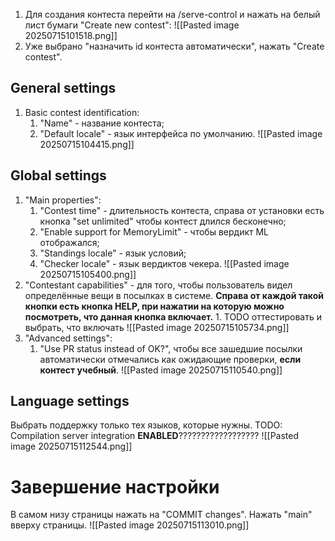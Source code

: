 1. Для создания контеста перейти на /serve-control и нажать на белый лист бумаги "Create new contest":
![[Pasted image 20250715101518.png]]
2. Уже выбрано "назначить id контеста автоматически", нажать "Create contest".
## General settings

1. Basic contest identification:
	1. "Name" - название контеста;
	2. "Default locale" - язык интерфейса по умолчанию.
	![[Pasted image 20250715104415.png]]
## Global settings 

1. "Main properties":
	1. "Contest time" - длительность контеста, справа от установки есть кнопка "set unlimited" чтобы контест длился бесконечно;
	2. "Enable support for MemoryLimit" - чтобы вердикт ML отображался;
	3. "Standings locale" - язык условий;
	4. "Checker locale" - язык вердиктов чекера.
	![[Pasted image 20250715105400.png]]
2. "Contestant capabilities" - для того, чтобы пользователь видел определённые вещи в посылках в системе. **Справа от каждой такой кнопки есть кнопка HELP, при нажатии на которую можно посмотреть, что данная кнопка включает.**
		1. TODO оттестировать и выбрать, что включать
	![[Pasted image 20250715105734.png]]
3. "Advanced settings":
	1. "Use PR status instead of OK?", чтобы все зашедшие посылки автоматически отмечались как ожидающие проверки, **если контест учебный**.
	![[Pasted image 20250715110540.png]]
## Language settings

Выбрать поддержку только тех языков, которые нужны. 
TODO: Compilation server integration **ENABLED**??????????????????
![[Pasted image 20250715112544.png]]

# Завершение настройки

В самом низу страницы нажать на "COMMIT changes".
Нажать "main" вверху страницы.
![[Pasted image 20250715113010.png]]
